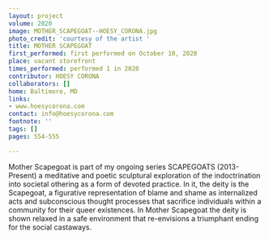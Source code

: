 ```yaml
---
layout: project
volume: 2020
image: MOTHER_SCAPEGOAT--HOESY_CORONA.jpg
photo_credit: 'courtesy of the artist '
title: MOTHER SCAPEGOAT
first_performed: first performed on October 10, 2020
place: vacant storefront
times_performed: performed 1 in 2020
contributor: HOESY CORONA
collaborators: []
home: Baltimore, MD
links:
- www.hoesycorona.com
contact: info@hoesycorona.com
footnote: ''
tags: []
pages: 554-555

---
```


Mother Scapegoat is part of my ongoing series SCAPEGOATS (2013-Present) a meditative and poetic sculptural exploration of the indoctrination into societal othering as a form of devoted practice. In it, the deity is the Scapegoat, a figurative representation of blame and shame as internalized acts and subconscious thought processes that sacrifice individuals within a community for their queer existences. In Mother Scapegoat the deity is shown relaxed in a safe environment that re-envisions a triumphant ending for the social castaways. 

